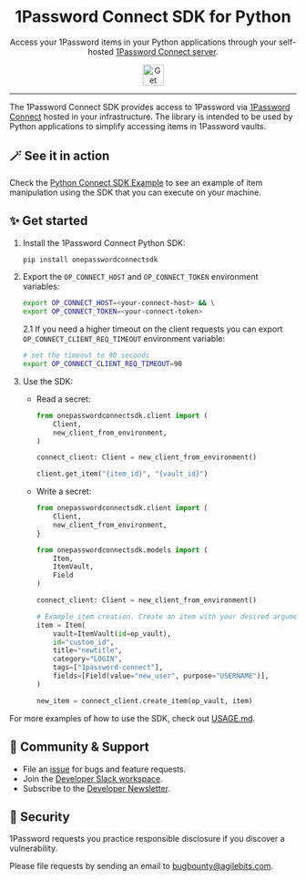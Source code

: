 <!-- Image sourced from https://blog.1password.com/introducing-secrets-automation/ -->
<img alt="" role="img" src="https://blog.1password.com/posts/2021/secrets-automation-launch/header.svg"/>

<div align="center">
  <h1>1Password Connect SDK for Python</h1>
  <p>Access your 1Password items in your Python applications through your self-hosted <a href="https://developer.1password.com/docs/connect">1Password Connect server</a>.</p>
  <a href="#-get-started">
    <img alt="Get started" src="https://user-images.githubusercontent.com/45081667/226940040-16d3684b-60f4-4d95-adb2-5757a8f1bc15.png" height="37"/>
  </a>
</div>

---

The 1Password Connect SDK provides access to 1Password via [1Password Connect](https://developer.1password.com/docs/connect) hosted in your infrastructure. The library is intended to be used by Python applications to simplify accessing items in 1Password vaults.

## 🪄 See it in action

Check the [Python Connect SDK Example](example/README.md) to see an example of item manipulation using the SDK that you can execute on your machine.

## ✨ Get started

1. Install the 1Password Connect Python SDK:

   ```sh
   pip install onepasswordconnectsdk
   ```

2. Export the `OP_CONNECT_HOST` and `OP_CONNECT_TOKEN` environment variables:

   ```sh
   export OP_CONNECT_HOST=<your-connect-host> && \
   export OP_CONNECT_TOKEN=<your-connect-token>
   ```

   2.1 If you need a higher timeout on the client requests you can export `OP_CONNECT_CLIENT_REQ_TIMEOUT` environment variable:

   ```sh
   # set the timeout to 90 seconds
   export OP_CONNECT_CLIENT_REQ_TIMEOUT=90
   ```

3. Use the SDK:

   - Read a secret:

     ```python
     from onepasswordconnectsdk.client import (
         Client,
         new_client_from_environment,
     )

     connect_client: Client = new_client_from_environment()

     client.get_item("{item_id}", "{vault_id}")
     ```

   - Write a secret:

     ```python
     from onepasswordconnectsdk.client import (
         Client,
         new_client_from_environment,
     }

     from onepasswordconnectsdk.models import (
         Item,
         ItemVault,
         Field
     )

     connect_client: Client = new_client_from_environment()

     # Example item creation. Create an item with your desired arguments.
     item = Item(
         vault=ItemVault(id=op_vault),
         id="custom_id",
         title="newtitle",
         category="LOGIN",
         tags=["1password-connect"],
         fields=[Field(value="new_user", purpose="USERNAME")],
     )

     new_item = connect_client.create_item(op_vault, item)
     ```

For more examples of how to use the SDK, check out [USAGE.md](USAGE.md).

## 💙 Community & Support

- File an [issue](https://github.com/1Password/connect-sdk-python/issues) for bugs and feature requests.
- Join the [Developer Slack workspace](https://join.slack.com/t/1password-devs/shared_invite/zt-1halo11ps-6o9pEv96xZ3LtX_VE0fJQA).
- Subscribe to the [Developer Newsletter](https://1password.com/dev-subscribe/).

## 🔐 Security

1Password requests you practice responsible disclosure if you discover a vulnerability.

Please file requests by sending an email to bugbounty@agilebits.com.
